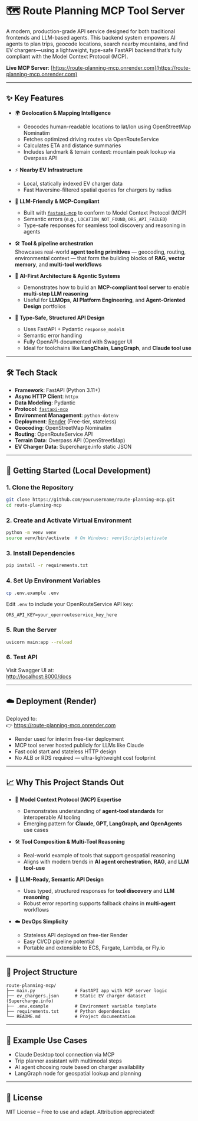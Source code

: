 # 🗺️ Route Planning MCP Tool Server

A modern, production-grade API service designed for both traditional frontends and LLM-based agents. This backend system empowers AI agents to plan trips, geocode locations, search nearby mountains, and find EV chargers—using a lightweight, type-safe FastAPI backend that’s fully compliant with the Model Context Protocol (MCP).

**Live MCP Server**: [https://route-planning-mcp.onrender.com](https://route-planning-mcp.onrender.com)

---

## ✨ Key Features

- 🌍 **Geolocation & Mapping Intelligence**

  - Geocodes human-readable locations to lat/lon using OpenStreetMap Nominatim
  - Fetches optimized driving routes via OpenRouteService
  - Calculates ETA and distance summaries
  - Includes landmark & terrain context: mountain peak lookup via Overpass API

- ⚡ **Nearby EV Infrastructure**

  - Local, statically indexed EV charger data
  - Fast Haversine-filtered spatial queries for chargers by radius

- 🧠 **LLM-Friendly & MCP-Compliant**

  - Built with [`fastapi-mcp`](https://github.com/multion/fastapi-mcp) to conform to Model Context Protocol (MCP)
  - Semantic errors (e.g., `LOCATION_NOT_FOUND`, `ORS_API_FAILED`)
  - Type-safe responses for seamless tool discovery and reasoning in agents

- 🛠️ **Tool & pipeline orchestration**  
  Showcases real-world **agent tooling primitives** — geocoding, routing, environmental context — that form the building blocks of **RAG**, **vector memory**, and **multi-tool workflows**

- 🚀 **AI-First Architecture & Agentic Systems**

  - Demonstrates how to build an **MCP-compliant tool server** to enable **multi-step LLM reasoning**
  - Useful for **LLMOps**, **AI Platform Engineering**, and **Agent-Oriented Design** portfolios

- 📐 **Type-Safe, Structured API Design**
  - Uses FastAPI + Pydantic `response_model`s
  - Semantic error handling
  - Fully OpenAPI-documented with Swagger UI
  - Ideal for toolchains like **LangChain**, **LangGraph**, and **Claude tool use**

---

## 🛠️ Tech Stack

- **Framework**: FastAPI (Python 3.11+)
- **Async HTTP Client**: `httpx`
- **Data Modeling**: Pydantic
- **Protocol**: [`fastapi-mcp`](https://github.com/multion/fastapi-mcp)
- **Environment Management**: `python-dotenv`
- **Deployment**: [Render](https://render.com/) (Free-tier, stateless)
- **Geocoding**: OpenStreetMap Nominatim
- **Routing**: OpenRouteService API
- **Terrain Data**: Overpass API (OpenStreetMap)
- **EV Charger Data**: Supercharge.info static JSON

---

## 🚀 Getting Started (Local Development)

### 1. Clone the Repository

```bash
git clone https://github.com/yourusername/route-planning-mcp.git
cd route-planning-mcp
```

### 2. Create and Activate Virtual Environment

```bash
python -m venv venv
source venv/bin/activate  # On Windows: venv\Scripts\activate
```

### 3. Install Dependencies

```bash
pip install -r requirements.txt
```

### 4. Set Up Environment Variables

```bash
cp .env.example .env
```

Edit `.env` to include your OpenRouteService API key:

```env
ORS_API_KEY=your_openrouteservice_key_here
```

### 5. Run the Server

```bash
uvicorn main:app --reload
```

### 6. Test API

Visit Swagger UI at:  
[http://localhost:8000/docs](http://localhost:8000/docs)

---

## ☁️ Deployment (Render)

Deployed to:  
👉 https://route-planning-mcp.onrender.com

- Render used for interim free-tier deployment
- MCP tool server hosted publicly for LLMs like Claude
- Fast cold start and stateless HTTP design
- No ALB or RDS required — ultra-lightweight cost footprint

---

## 📈 Why This Project Stands Out

- 🔗 **Model Context Protocol (MCP) Expertise**

  - Demonstrates understanding of **agent-tool standards** for interoperable AI tooling
  - Emerging pattern for **Claude, GPT, LangGraph, and OpenAgents** use cases

- 🛠️ **Tool Composition & Multi-Tool Reasoning**

  - Real-world example of tools that support geospatial reasoning
  - Aligns with modern trends in **AI agent orchestration**, **RAG**, and **LLM tool-use**

- 📐 **LLM-Ready, Semantic API Design**

  - Uses typed, structured responses for **tool discovery** and **LLM reasoning**
  - Robust error reporting supports fallback chains in **multi-agent** workflows

- ☁️ **DevOps Simplicity**
  - Stateless API deployed on free-tier Render
  - Easy CI/CD pipeline potential
  - Portable and extensible to ECS, Fargate, Lambda, or Fly.io

---

## 📁 Project Structure

```
route-planning-mcp/
├── main.py               # FastAPI app with MCP server logic
├── ev_chargers.json      # Static EV charger dataset (Supercharge.info)
├── .env.example          # Environment variable template
├── requirements.txt      # Python dependencies
└── README.md             # Project documentation
```

---

## 🧪 Example Use Cases

- Claude Desktop tool connection via MCP
- Trip planner assistant with multimodal steps
- AI agent choosing route based on charger availability
- LangGraph node for geospatial lookup and planning

---

## 📝 License

MIT License – Free to use and adapt. Attribution appreciated!
